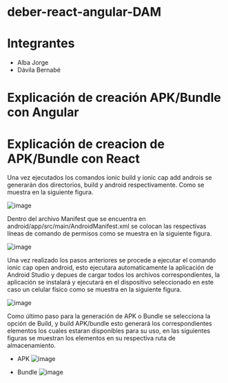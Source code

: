 # deber-react-angular-DAM

# Integrantes
* Alba Jorge
* Dávila Bernabé

# Explicación de creación APK/Bundle con Angular

# Explicación de creacion de APK/Bundle con React

Una vez ejecutados los comandos ionic build y ionic cap add androis se generarán dos directorios, build y android respectivamente. Como se muestra en la siguiente figura.

![image](https://user-images.githubusercontent.com/66254573/146658481-2881bd46-76e1-40d1-b769-103ae8c71fb3.png)

Dentro del archivo Manifest que se encuentra en android/app/src/main/AndroidManifest.xml se colocan las respectivas líneas de comando de permisos como se muestra en la siguiente figura.

![image](https://user-images.githubusercontent.com/66254573/146658511-e3cac04a-220e-48a3-8b4d-a0cd2eacd3ab.png)


Una vez realizado los pasos anteriores se procede a ejecutar el comando ionic cap open android, esto ejecutara automaticamente la aplicación de Android Studio y depues de cargar todos los archivos correspondientes, la aplicación se instalará y ejecutará en el dispositivo seleccionado en este caso un celular físico como se muestra en la siguiente figura.

![image](https://user-images.githubusercontent.com/66254573/146658583-e4825a0c-22a0-4d3c-b049-9ec2427dfd15.png)

Como último paso para la generación de APK o Bundle se selecciona la opción de Build, y build APK/bundle esto generará los correspondientes elementos los cuales estaran disponibles para su uso, en las siguientes figuras se muestran los elementos en su respectiva ruta de almacenamiento.

* APK
![image](https://user-images.githubusercontent.com/66254573/146658614-03097b93-7621-483c-9337-c519067d5faf.png)

* Bundle
![image](https://user-images.githubusercontent.com/66254573/146658617-0e4e3659-37b8-4e30-92ba-18fd60274f38.png)




